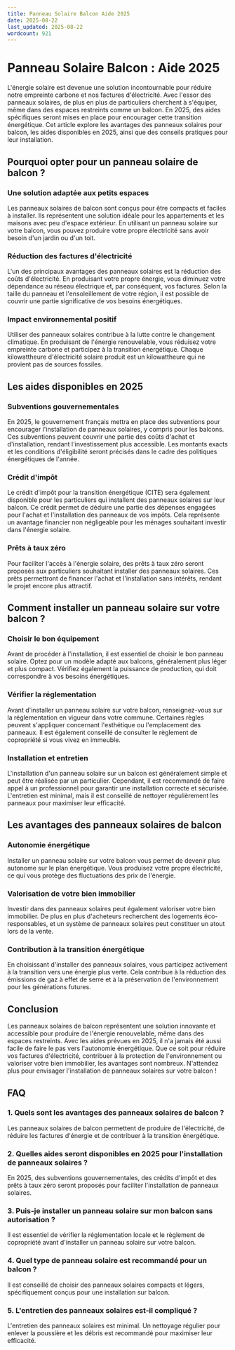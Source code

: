 ```yaml
---
title: Panneau Solaire Balcon Aide 2025
date: 2025-08-22
last_updated: 2025-08-22
wordcount: 921
---
```


# Panneau Solaire Balcon : Aide 2025

L'énergie solaire est devenue une solution incontournable pour réduire notre empreinte carbone et nos factures d'électricité. Avec l'essor des panneaux solaires, de plus en plus de particuliers cherchent à s'équiper, même dans des espaces restreints comme un balcon. En 2025, des aides spécifiques seront mises en place pour encourager cette transition énergétique. Cet article explore les avantages des panneaux solaires pour balcon, les aides disponibles en 2025, ainsi que des conseils pratiques pour leur installation.

## Pourquoi opter pour un panneau solaire de balcon ?

### Une solution adaptée aux petits espaces

Les panneaux solaires de balcon sont conçus pour être compacts et faciles à installer. Ils représentent une solution idéale pour les appartements et les maisons avec peu d'espace extérieur. En utilisant un panneau solaire sur votre balcon, vous pouvez produire votre propre électricité sans avoir besoin d'un jardin ou d'un toit.

### Réduction des factures d'électricité

L'un des principaux avantages des panneaux solaires est la réduction des coûts d'électricité. En produisant votre propre énergie, vous diminuez votre dépendance au réseau électrique et, par conséquent, vos factures. Selon la taille du panneau et l'ensoleillement de votre région, il est possible de couvrir une partie significative de vos besoins énergétiques.

### Impact environnemental positif

Utiliser des panneaux solaires contribue à la lutte contre le changement climatique. En produisant de l'énergie renouvelable, vous réduisez votre empreinte carbone et participez à la transition énergétique. Chaque kilowattheure d'électricité solaire produit est un kilowattheure qui ne provient pas de sources fossiles.

## Les aides disponibles en 2025

### Subventions gouvernementales

En 2025, le gouvernement français mettra en place des subventions pour encourager l'installation de panneaux solaires, y compris pour les balcons. Ces subventions peuvent couvrir une partie des coûts d'achat et d'installation, rendant l'investissement plus accessible. Les montants exacts et les conditions d'éligibilité seront précisés dans le cadre des politiques énergétiques de l'année.

### Crédit d'impôt

Le crédit d'impôt pour la transition énergétique (CITE) sera également disponible pour les particuliers qui installent des panneaux solaires sur leur balcon. Ce crédit permet de déduire une partie des dépenses engagées pour l'achat et l'installation des panneaux de vos impôts. Cela représente un avantage financier non négligeable pour les ménages souhaitant investir dans l'énergie solaire.

### Prêts à taux zéro

Pour faciliter l'accès à l'énergie solaire, des prêts à taux zéro seront proposés aux particuliers souhaitant installer des panneaux solaires. Ces prêts permettront de financer l'achat et l'installation sans intérêts, rendant le projet encore plus attractif.

## Comment installer un panneau solaire sur votre balcon ?

### Choisir le bon équipement

Avant de procéder à l'installation, il est essentiel de choisir le bon panneau solaire. Optez pour un modèle adapté aux balcons, généralement plus léger et plus compact. Vérifiez également la puissance de production, qui doit correspondre à vos besoins énergétiques.

### Vérifier la réglementation

Avant d'installer un panneau solaire sur votre balcon, renseignez-vous sur la réglementation en vigueur dans votre commune. Certaines règles peuvent s'appliquer concernant l'esthétique ou l'emplacement des panneaux. Il est également conseillé de consulter le règlement de copropriété si vous vivez en immeuble.

### Installation et entretien

L'installation d'un panneau solaire sur un balcon est généralement simple et peut être réalisée par un particulier. Cependant, il est recommandé de faire appel à un professionnel pour garantir une installation correcte et sécurisée. L'entretien est minimal, mais il est conseillé de nettoyer régulièrement les panneaux pour maximiser leur efficacité.

## Les avantages des panneaux solaires de balcon

### Autonomie énergétique

Installer un panneau solaire sur votre balcon vous permet de devenir plus autonome sur le plan énergétique. Vous produisez votre propre électricité, ce qui vous protège des fluctuations des prix de l'énergie.

### Valorisation de votre bien immobilier

Investir dans des panneaux solaires peut également valoriser votre bien immobilier. De plus en plus d'acheteurs recherchent des logements éco-responsables, et un système de panneaux solaires peut constituer un atout lors de la vente.

### Contribution à la transition énergétique

En choisissant d'installer des panneaux solaires, vous participez activement à la transition vers une énergie plus verte. Cela contribue à la réduction des émissions de gaz à effet de serre et à la préservation de l'environnement pour les générations futures.

## Conclusion

Les panneaux solaires de balcon représentent une solution innovante et accessible pour produire de l'énergie renouvelable, même dans des espaces restreints. Avec les aides prévues en 2025, il n'a jamais été aussi facile de faire le pas vers l'autonomie énergétique. Que ce soit pour réduire vos factures d'électricité, contribuer à la protection de l'environnement ou valoriser votre bien immobilier, les avantages sont nombreux. N'attendez plus pour envisager l'installation de panneaux solaires sur votre balcon !

## FAQ

### 1. Quels sont les avantages des panneaux solaires de balcon ?

Les panneaux solaires de balcon permettent de produire de l'électricité, de réduire les factures d'énergie et de contribuer à la transition énergétique.

### 2. Quelles aides seront disponibles en 2025 pour l'installation de panneaux solaires ?

En 2025, des subventions gouvernementales, des crédits d'impôt et des prêts à taux zéro seront proposés pour faciliter l'installation de panneaux solaires.

### 3. Puis-je installer un panneau solaire sur mon balcon sans autorisation ?

Il est essentiel de vérifier la réglementation locale et le règlement de copropriété avant d'installer un panneau solaire sur votre balcon.

### 4. Quel type de panneau solaire est recommandé pour un balcon ?

Il est conseillé de choisir des panneaux solaires compacts et légers, spécifiquement conçus pour une installation sur balcon.

### 5. L'entretien des panneaux solaires est-il compliqué ?

L'entretien des panneaux solaires est minimal. Un nettoyage régulier pour enlever la poussière et les débris est recommandé pour maximiser leur efficacité.